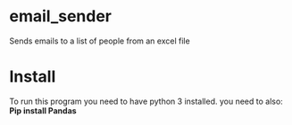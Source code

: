 # email_sender
Sends emails to a list of people from an excel file 

# Install

To run this program you need to have python 3 installed.
you need to also:
<strong> Pip install Pandas <strong>
